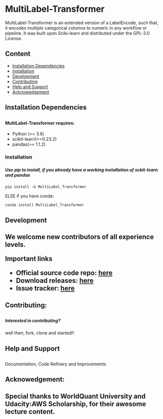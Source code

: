 # MultiLabel-Transformer
MultiLabel-Transformer is an extended version of a LabelEncode, such that, it encodes multiple categorical columns to numeric in any workflow or pipeline. It was built upon Sciki-learn and distributed under the GPL-3.0 License.


## Content
- <a href='#Installation Dependencies'>Installation Dependencies<a/>
- <a href='#Installation Dependencies'>Installation
- <a href='#Development'>Development<a/>
- <a href='#Contributing'>Contributing<a/>
- <a href='#Help and Support'>Help and Support<a/>
- <a href='#Acknowedgement'>Acknowedgement<a/>
 



<h2 id = 'Installation Dependencies'> Installation Dependencies <h2/>

#### MultiLabel-Transformer requires:
- Python (>= 3.6)
- scikit-learn(>=0.23.2)
- pandas(>= 1.1.2)




<h3 id = 'Installation'> Installation <h3/>

##### Use pip to install, if you already have a working installation of sckit-learn and pandas

    pip install -U MultiLabel_Transformer

ELSE if you have conda:

    conda install MultiLabel_Transformer





<h2 id = 'Development'>  Development<h2/>


We welcome new contributors of all experience levels.


Important links

- Official source code repo: [here]('https://github.com/Troublem1/MLE') 
- Download releases: [here](https://pypi.org/project/MultiLabel-Transformer/)
- Issue tracker: [here](https://github.com/Troublem1/MLE/issues)








<h2 id = 'Contributing'>  Contributing:<h2/>

##### Interested in contributing?

well then, fork, clone and started!!





<h2 id = 'Help and Support'> Help and Support<h2/>

#####

Documentation, Code Refinery and Improvements




<h2 < id = 'Acknowedgement'> Acknowedgement:<h2/>

Special thanks to WorldQuant University and Udacity:AWS Scholarship, for their awesome lecture content.

